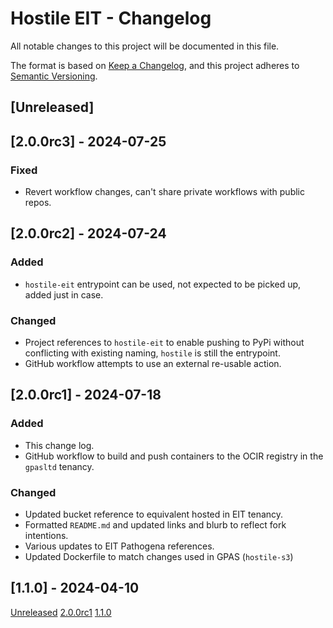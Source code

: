 # Hostile EIT - Changelog

All notable changes to this project will be documented in this file.

The format is based on [Keep a Changelog](https://keepachangelog.com/en/1.1.0/),
and this project adheres to [Semantic Versioning](https://semver.org/spec/v2.0.0.html).

## [Unreleased]

## [2.0.0rc3] - 2024-07-25

### Fixed

- Revert workflow changes, can't share private workflows with public repos.

## [2.0.0rc2] - 2024-07-24

### Added

- `hostile-eit` entrypoint can be used, not expected to be picked up, added just in case.

### Changed

- Project references to `hostile-eit` to enable pushing to PyPi without conflicting with
  existing naming, `hostile` is still the entrypoint.
- GitHub workflow attempts to use an external re-usable action.

## [2.0.0rc1] - 2024-07-18

### Added

- This change log.
- GitHub workflow to build and push containers to the OCIR registry in the `gpasltd` tenancy.

### Changed

- Updated bucket reference to equivalent hosted in EIT tenancy.
- Formatted `README.md` and updated links and blurb to reflect fork intentions.
- Various updates to EIT Pathogena references.
- Updated Dockerfile to match changes used in GPAS (`hostile-s3`)

## [1.1.0] - 2024-04-10

[Unreleased](https://github.com/EIT-Pathogena/hostile-eit/compare/2.0.0rc1...HEAD)
[2.0.0rc1](https://github.com/EIT-Pathogena/hostile-eit/compare/2.0.0rc1...1.1.0)
[1.1.0](https://github.com/bede/hostile/releases/tag/1.1.0)